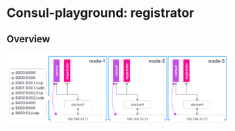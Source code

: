 Consul-playground: registrator
=================================

## Overview
![Overview Figure](./docs/images/overview.png)
